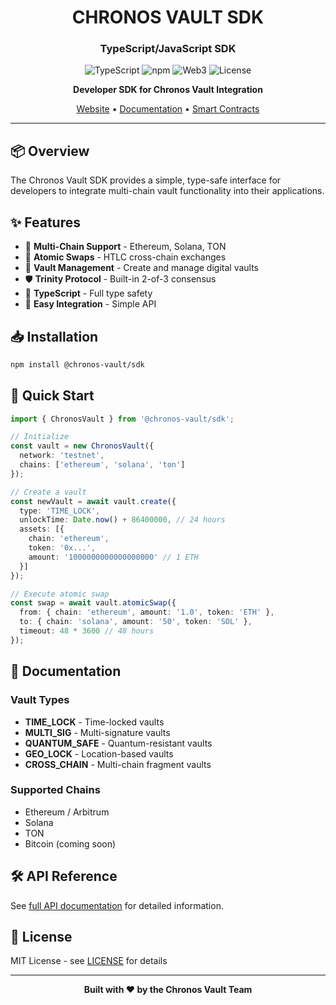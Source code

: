 <div align="center">

# CHRONOS VAULT SDK

### TypeScript/JavaScript SDK

![TypeScript](https://img.shields.io/badge/TypeScript-007ACC?style=for-the-badge&logo=typescript&logoColor=white)
![npm](https://img.shields.io/badge/npm-CB3837?style=for-the-badge&logo=npm&logoColor=white)
![Web3](https://img.shields.io/badge/Web3-F16822?style=for-the-badge&logo=web3.js&logoColor=white)
![License](https://img.shields.io/badge/License-MIT-green.svg?style=for-the-badge)

**Developer SDK for Chronos Vault Integration**

[Website](https://chronosvault.org) • [Documentation](https://github.com/Chronos-Vault/chronos-vault-docs) • [Smart Contracts](https://github.com/Chronos-Vault/chronos-vault-contracts)

</div>

---

## 📦 Overview

The Chronos Vault SDK provides a simple, type-safe interface for developers to integrate multi-chain vault functionality into their applications.

## ✨ Features

- 🔐 **Multi-Chain Support** - Ethereum, Solana, TON
- 🔄 **Atomic Swaps** - HTLC cross-chain exchanges
- 💼 **Vault Management** - Create and manage digital vaults
- 🛡️ **Trinity Protocol** - Built-in 2-of-3 consensus
- 📝 **TypeScript** - Full type safety
- 🚀 **Easy Integration** - Simple API

## 📥 Installation

```bash
npm install @chronos-vault/sdk
```

## 🚀 Quick Start

```typescript
import { ChronosVault } from '@chronos-vault/sdk';

// Initialize
const vault = new ChronosVault({
  network: 'testnet',
  chains: ['ethereum', 'solana', 'ton']
});

// Create a vault
const newVault = await vault.create({
  type: 'TIME_LOCK',
  unlockTime: Date.now() + 86400000, // 24 hours
  assets: [{
    chain: 'ethereum',
    token: '0x...',
    amount: '1000000000000000000' // 1 ETH
  }]
});

// Execute atomic swap
const swap = await vault.atomicSwap({
  from: { chain: 'ethereum', amount: '1.0', token: 'ETH' },
  to: { chain: 'solana', amount: '50', token: 'SOL' },
  timeout: 48 * 3600 // 48 hours
});
```

## 📖 Documentation

### Vault Types
- **TIME_LOCK** - Time-locked vaults
- **MULTI_SIG** - Multi-signature vaults
- **QUANTUM_SAFE** - Quantum-resistant vaults
- **GEO_LOCK** - Location-based vaults
- **CROSS_CHAIN** - Multi-chain fragment vaults

### Supported Chains
- Ethereum / Arbitrum
- Solana
- TON
- Bitcoin (coming soon)

## 🛠️ API Reference

See [full API documentation](https://github.com/Chronos-Vault/chronos-vault-docs) for detailed information.

## 📄 License

MIT License - see [LICENSE](LICENSE) for details

---

<div align="center">

**Built with ❤️ by the Chronos Vault Team**

</div>
